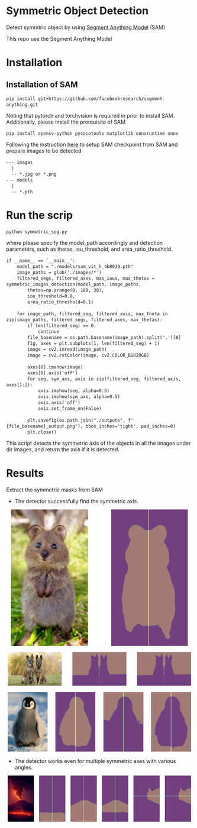 # Symmetric Object Detection
Detect symmtric object by using [Segment Anything Model](https://github.com/facebookresearch/segment-anything) (SAM)

This repo use the Segment Anything Model

# Installation
## Installation of SAM
```
pip install git+https://github.com/facebookresearch/segment-anything.git
```
Noting that pytorch and torchvision is required in prior to install SAM. Additionally, please install the prereuisite of SAM
```
pip install opencv-python pycocotools matplotlib onnxruntime onnx
```

Following the instruction [here](https://github.com/facebookresearch/segment-anything#model-checkpoints) to setup SAM checkpoint from SAM and prepare images to be detected
```
--- images
  |
  -- *.jpg or *.png
--- models
  |
  -- *.pth
```

# Run the scrip
```
python symmetric_seg.py
```

where please specify the model_path accordingly and detection parameters, such as thetas, iou_threshold, and area_ratio_threshold.

```
if __name__ == '__main__':
    model_path = "./models/sam_vit_h_4b8939.pth"
    image_paths = glob('./images/*')
    filtered_segs, filtered_axes, max_ious, max_thetas = symmetric_images_detection(model_path, image_paths, 
        thetas=np.arange(0, 180, 30), 
        iou_threshold=0.8, 
        area_ratio_threshold=0.1)

    for image_path, filtered_seg, filtered_axis, max_theta in zip(image_paths, filtered_segs, filtered_axes, max_thetas):
        if len(filtered_seg) == 0:
            continue
        file_basename = os.path.basename(image_path).split('.')[0]
        fig, axes = plt.subplots(1, len(filtered_seg) + 1)
        image = cv2.imread(image_path)
        image = cv2.cvtColor(image, cv2.COLOR_BGR2RGB)
        
        axes[0].imshow(image)
        axes[0].axis('off')
        for seg, sym_axs, axis in zip(filtered_seg, filtered_axis, axes[1:]):
            axis.imshow(seg, alpha=0.5)
            axis.imshow(sym_axs, alpha=0.5)
            axis.axis('off')
            axis.set_frame_on(False)
        
        plt.savefig(os.path.join("./outputs", f"{file_basename}_output.png"), bbox_inches='tight', pad_inches=0)
        plt.close()
```
This script detects the symmetric axis of the objects in all the images under dir images, and return the axis if it is detected.

# Results
Extract the symmetric masks from SAM

- The detector successfully find the symmetric axis.

<!-- #region -->
<p align="center">
<img  src="outputs/104e693a955df89d8fb6aff46154844a_output.png">
</p>
<!-- #endregion -->

<!-- #region -->
<p align="center">
<img  src="outputs/dogs_output.png">
</p>
<!-- #endregion -->

<!-- #region -->
<p align="center">
<img  src="outputs/17deb0517c2136b00ea1e8a9dfd1d20e_output.png">
</p>
<!-- #endregion -->

- The detector works even for multiple symmetric axes with various angles.

<!-- #region -->
<p align="center">
<img  src="outputs/1dcd14d4a97445597fa6df5429d5e3f3_output.png">
</p>

<!-- #endregion -->


